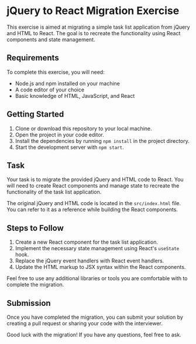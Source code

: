 # jQuery to React Migration Exercise

This exercise is aimed at migrating a simple task list application from jQuery and HTML to React. The goal is to recreate the functionality using React components and state management.

## Requirements

To complete this exercise, you will need:

- Node.js and npm installed on your machine
- A code editor of your choice
- Basic knowledge of HTML, JavaScript, and React

## Getting Started

1. Clone or download this repository to your local machine.
2. Open the project in your code editor.
3. Install the dependencies by running `npm install` in the project directory.
4. Start the development server with `npm start`.

## Task

Your task is to migrate the provided jQuery and HTML code to React. You will need to create React components and manage state to recreate the functionality of the task list application.

The original jQuery and HTML code is located in the `src/index.html` file. You can refer to it as a reference while building the React components.

## Steps to Follow

1. Create a new React component for the task list application.
2. Implement the necessary state management using React's `useState` hook.
3. Replace the jQuery event handlers with React event handlers.
4. Update the HTML markup to JSX syntax within the React components.

Feel free to use any additional libraries or tools you are comfortable with to complete the migration.

## Submission

Once you have completed the migration, you can submit your solution by creating a pull request or sharing your code with the interviewer.

Good luck with the migration! If you have any questions, feel free to ask.

